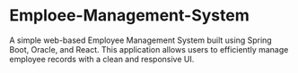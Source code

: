 # Emploee-Management-System
A simple web-based Employee Management System built using Spring Boot, Oracle, and React. This application allows users to efficiently manage employee records with a clean and responsive UI.
